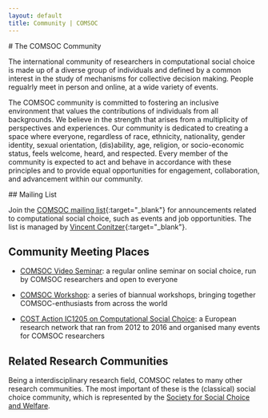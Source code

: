 ```yaml
---
layout: default
title: Community | COMSOC
---
```


<section markdown="1">
# The COMSOC Community

The international community of researchers in computational social choice 
is made up of a diverse group of individuals and 
defined by a common interest in the study of mechanisms for collective decision making. 
People regualrly meet in person and online, at a wide variety of events.

The COMSOC community is committed to fostering an inclusive environment that values 
the contributions of individuals from all backgrounds. We believe in the strength that arises from 
a multiplicity of perspectives and experiences. Our community is dedicated to creating a space
where everyone, regardless of race, ethnicity, nationality, gender identity, sexual orientation, 
(dis)ability, age, religion, or socio-economic status, feels welcome, heard, and respected. 
Every member of the community is expected to act and behave in accordance with these principles and 
to provide equal opportunities for engagement, collaboration, and advancement within our community.

</section>

<section markdown="1">
## Mailing List

Join the [COMSOC mailing list](https://lists.duke.edu/sympa/info/comsoc){:target="_blank"} for announcements related to computational social choice, such as events and job opportunities. The list is managed by [Vincent Conitzer](https://www.cs.cmu.edu/~conitzer/){:target="_blank"}.
</section>

<section markdown="1">

## Community Meeting Places

- [COMSOC Video Seminar](video-seminar): a regular online seminar on social choice,
  run by COMSOC researchers and open to everyone

- [COMSOC Workshop](workshops): a series of biannual workshops,
  bringing together COMSOC-enthusiasts from across the world

- [COST Action IC1205 on Computational Social Choice](https://archive.illc.uva.nl/COST-IC1205/):
  a European research network that ran from 2012 to 2016 and organised many events for COMSOC researchers

</section>

<section markdown="1">

## Related Research Communities

Being a interdisciplinary research field, COMSOC relates to many other research communities.
The most important of these is the (classical) social choice community, which is represented 
by the [Society for Social Choice and Welfare](https://scwsociety.org/).

</section>
